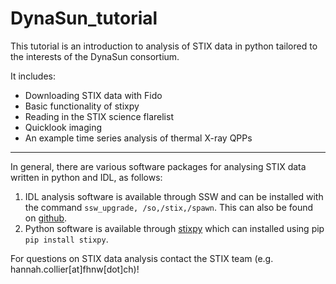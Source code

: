 # DynaSun_tutorial

This tutorial is an introduction to analysis of STIX data in python tailored to the interests of the DynaSun consortium. 

It includes:
* Downloading STIX data with Fido
* Basic functionality of stixpy
* Reading in the STIX science flarelist
* Quicklook imaging
* An example time series analysis of thermal X-ray QPPs

---

In general, there are various software packages for analysing STIX data written in python and IDL, as follows: 
1. IDL analysis software is available through SSW and can be installed with the command `ssw_upgrade, /so,/stix,/spawn`. This can also be found on [github](https://github.com/i4Ds/STIX-GSW).
2. Python software is available through [stixpy](https://stixpy.readthedocs.io/) which can installed using pip `pip install stixpy`.

For questions on STIX data analysis contact the STIX team (e.g. hannah.collier[at]fhnw[dot]ch)!
